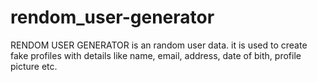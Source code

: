 # rendom_user-generator
RENDOM USER GENERATOR is an random user data. it is used to create fake profiles with details like name, email, address, date of bith, profile picture etc.
